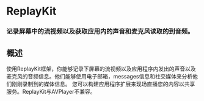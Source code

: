 # ReplayKit
### 记录屏幕中的流视频以及获取应用内的声音和麦克风读取的到音频。
## 概述
使用ReplayKit框架，你能够记录下屏幕的流视频以及应用程序内发出的声音以及麦克风的音频信息。他们能够使用电子邮箱，messages信息和社交媒体来分析他们刚刚录制到的媒体信息。 您可以构建应用程序扩展来现场直播您的内容以共享服务。ReplayKit与AVPlayer不兼容。

